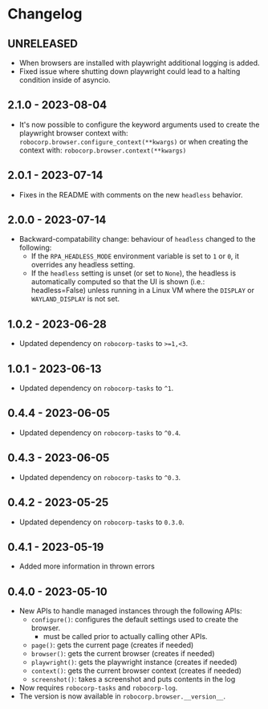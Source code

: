# Changelog

## UNRELEASED

- When browsers are installed with playwright additional logging is added.
- Fixed issue where shutting down playwright could lead to a halting condition inside of asyncio.

## 2.1.0 - 2023-08-04

- It's now possible to configure the keyword arguments used to create the playwright browser context with:
    `robocorp.browser.configure_context(**kwargs)` 
    or when creating the context with:
    `robocorp.browser.context(**kwargs)`
  
## 2.0.1 - 2023-07-14

- Fixes in the README with comments on the new `headless` behavior.

## 2.0.0 - 2023-07-14

- Backward-compatability change: behaviour of `headless` changed to the following:
    - If the `RPA_HEADLESS_MODE` environment variable is set to `1` or `0`, it overrides any headless setting.
    - If the `headless` setting is unset (or set to `None`), the headless is automatically computed so that
      the UI is shown (i.e.: headless=False) unless running in a Linux VM where the `DISPLAY` or `WAYLAND_DISPLAY` is not set.

## 1.0.2 - 2023-06-28

- Updated dependency on `robocorp-tasks` to `>=1,<3`.

## 1.0.1 - 2023-06-13

- Updated dependency on `robocorp-tasks` to `^1`.

## 0.4.4 - 2023-06-05

- Updated dependency on `robocorp-tasks` to `^0.4`.

## 0.4.3 - 2023-06-05

- Updated dependency on `robocorp-tasks` to `^0.3`.

## 0.4.2 - 2023-05-25

- Updated dependency on `robocorp-tasks` to `0.3.0`.

## 0.4.1 - 2023-05-19

- Added more information in thrown errors

## 0.4.0 - 2023-05-10

- New APIs to handle managed instances through the following APIs:
    - `configure()`: configures the default settings used to create the browser.
        - must be called prior to actually calling other APIs.
    - `page()`: gets the current page (creates if needed)
    - `browser()`: gets the current browser (creates if needed)
    - `playwright()`: gets the playwright instance (creates if needed)
    - `context()`: gets the current browser context (creates if needed)
    - `screenshot()`: takes a screenshot and puts contents in the log
- Now requires `robocorp-tasks` and `robocorp-log`.
- The version is now available in `robocorp.browser.__version__`.
